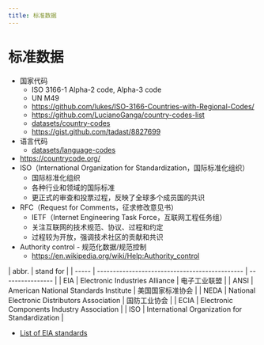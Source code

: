 ```yaml
---
title: 标准数据
---
```


# 标准数据

- 国家代码
  - ISO 3166-1 Alpha-2 code, Alpha-3 code
  - UN M49
  - https://github.com/lukes/ISO-3166-Countries-with-Regional-Codes/
  - https://github.com/LucianoGanga/country-codes-list
  - [datasets/country-codes](https://github.com/datasets/country-codes)
  - https://gist.github.com/tadast/8827699
- 语言代码
  - [datasets/language-codes](https://github.com/datasets/language-codes)
- https://countrycode.org/
- ISO（International Organization for Standardization，国际标准化组织）
  - 国际标准化组织
  - 各种行业和领域的国际标准
  - 更正式的审查和投票过程，反映了全球多个成员国的共识
- RFC（Request for Comments，征求修改意见书）
  - IETF（Internet Engineering Task Force，互联网工程任务组）
  - 关注互联网的技术规范、协议、过程和约定
  - 过程较为开放，强调技术社区的贡献和共识
- Authority control - 规范化数据/规范控制
  - https://en.wikipedia.org/wiki/Help:Authority_control

| abbr. | stand for                                      |
| ----- | ---------------------------------------------- | ---------------- |
| EIA   | Electronic Industries Alliance                 | 电子工业联盟     |
| ANSI  | American National Standards Institute          | 美国国家标准协会 |
| NEDA  | National Electronic Distributors Association   | 国防工业协会     |
| ECIA  | Electronic Components Industry Association     |
| ISO   | International Organization for Standardization |

- [List of EIA standards](https://en.wikipedia.org/wiki/List_of_EIA_standards)
